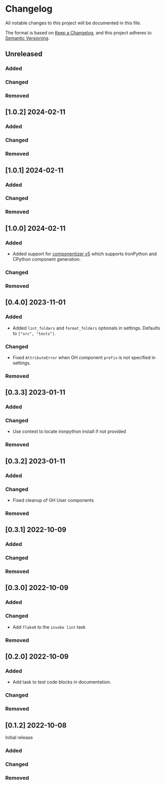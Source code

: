 # Changelog

All notable changes to this project will be documented in this file.

The format is based on [Keep a Changelog](https://keepachangelog.com/en/1.0.0/),
and this project adheres to [Semantic Versioning](https://semver.org/spec/v2.0.0.html).

## Unreleased

### Added

### Changed

### Removed


## [1.0.2] 2024-02-11

### Added

### Changed

### Removed


## [1.0.1] 2024-02-11

### Added

### Changed

### Removed


## [1.0.0] 2024-02-11

### Added

* Added support for [componentizer v5](https://github.com/compas-dev/compas-actions.ghpython_components/releases/tag/v5) which supports IronPython and CPython component generation.

### Changed

### Removed


## [0.4.0] 2023-11-01

### Added

* Added `lint_folders` and `format_folders` optionals in settings. Defaults to `["src", "tests"]`.

### Changed

* Fixed `AttributeError` when GH component `prefix` is not specified in settings.

### Removed


## [0.3.3] 2023-01-11

### Added

### Changed

* Use context to locate ironpython install if not provided

### Removed


## [0.3.2] 2023-01-11

### Added

### Changed

* Fixed cleanup of GH User components

### Removed


## [0.3.1] 2022-10-09

### Added

### Changed

### Removed


## [0.3.0] 2022-10-09

### Added

### Changed

* Add `flake8`  to the `invoke lint` task

### Removed


## [0.2.0] 2022-10-09

### Added

* Add task to test code blocks in documentation.

### Changed

### Removed


## [0.1.2] 2022-10-08

Initial release

### Added

### Changed

### Removed
